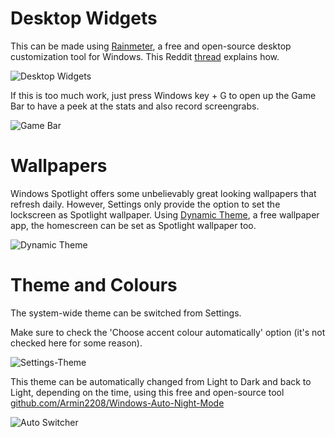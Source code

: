 # Desktop Widgets

This can be made using [Rainmeter](https://www.rainmeter.net/), a free and open-source desktop customization tool for Windows. This Reddit [thread](https://www.reddit.com/r/Rainmeter/comments/eva9on/my_take_in_minimalism/) explains how.

![Desktop Widgets](https://github.com/rashil2000/Fluent-Customization/blob/master/Desktop/Desktop%202020.01.28%20-%2023.58.51.jpg)

If this is too much work, just press Windows key + G to open up the Game Bar to have a peek at the stats and also record screengrabs.

![Game Bar](https://github.com/rashil2000/Fluent-Customization/blob/master/Desktop/Screenshot%20(95).png)

# Wallpapers

Windows Spotlight offers some unbelievably great looking wallpapers that refresh daily. However, Settings only provide the option to set the lockscreen as Spotlight wallpaper. Using [Dynamic Theme](https://www.microsoft.com/en-us/p/dynamic-theme/9nblggh1zbkw?&activetab=pivot:overviewtab), a free wallpaper app, the homescreen can be set as Spotlight wallpaper too.

![Dynamic Theme](https://github.com/rashil2000/Fluent-Customization/blob/master/Desktop/Screenshot%20(158).png)

# Theme and Colours

The system-wide theme can be switched from Settings.

Make sure to check the 'Choose accent colour automatically' option (it's not checked here for some reason).

![Settings-Theme](https://github.com/rashil2000/Fluent-Customization/blob/master/Desktop/Screenshot%20(132).png)

This theme can be automatically changed from Light to Dark and back to Light, depending on the time, using this free and open-source tool [github.com/Armin2208/Windows-Auto-Night-Mode](https://github.com/Armin2208/Windows-Auto-Night-Mode) 

![Auto Switcher](https://github.com/rashil2000/Fluent-Customization/blob/master/Desktop/Screenshot%20(160).png)
